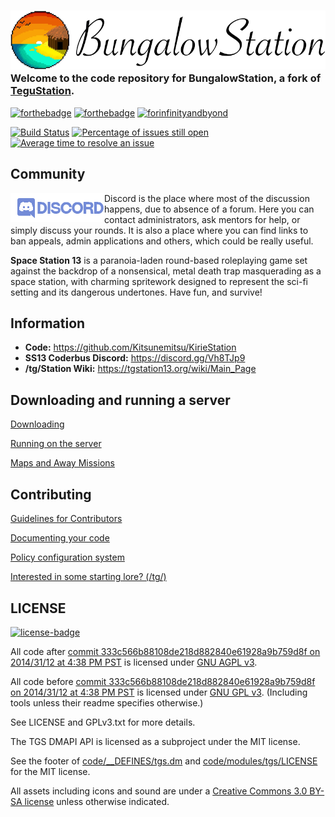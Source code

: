 ### [![BungalowStation](.github/assets/tegustation.png)](#) Welcome to the code repository for BungalowStation, a fork of [TeguStation](https://github.com/vlggms/tegustation).

[![forthebadge](https://forthebadge.com/images/badges/built-with-resentment.svg)](#) [![forthebadge](https://forthebadge.com/images/badges/contains-tasty-spaghetti-code.svg)](#) [![forinfinityandbyond](https://user-images.githubusercontent.com/5211576/29499758-4efff304-85e6-11e7-8267-62919c3688a9.gif)](https://www.reddit.com/r/SS13/comments/5oplxp/what_is_the_main_problem_with_byond_as_an_engine/dclbu1a)

[![Build Status](https://github.com/Kitsunemitsu/KirieStation/workflows/CI%20Suite/badge.svg)](https://github.com/Kitsunemitsu/KirieStation/actions?query=workflow%3A%22CI+Suite%22)
[![Percentage of issues still open](https://isitmaintained.com/badge/open/Kitsunemitsu/KirieStation.svg)](https://isitmaintained.com/project/Kitsunemitsu/KirieStation "Percentage of issues still open")
[![Average time to resolve an issue](https://isitmaintained.com/badge/resolution/Kitsunemitsu/KirieStation.svg)](https://isitmaintained.com/project/Kitsunemitsu/KirieStation "Average time to resolve an issue")

## Community
[<img src=".github/assets/discord.png" alt="Discord" width="150" align="left">](https://discord.gg/mt9azWXJUq)
Discord is the place where most of the discussion happens, due to absence of a forum. Here you can contact administrators, ask mentors for help, or simply discuss your rounds. It is also a place where you can find links to ban appeals, admin applications and others, which could be really useful.

**Space Station 13** is a paranoia-laden round-based roleplaying game set against the backdrop of a nonsensical, metal death trap masquerading as a space station, with charming spritework designed to represent the sci-fi setting and its dangerous undertones. Have fun, and survive!

## Information
* **Code:** https://github.com/Kitsunemitsu/KirieStation
* **SS13 Coderbus Discord:** https://discord.gg/Vh8TJp9
* **/tg/Station Wiki:** https://tgstation13.org/wiki/Main_Page

## Downloading and running a server
[Downloading](.github/DOWNLOADING.md)

[Running on the server](.github/RUNNING_A_SERVER.md)

[Maps and Away Missions](.github/MAPS_AND_AWAY_MISSIONS.md)

## Contributing
[Guidelines for Contributors](.github/CONTRIBUTING.md)

[Documenting your code](.github/AUTODOC_GUIDE.md)

[Policy configuration system](.github/POLICYCONFIG.md)

[Interested in some starting lore? (/tg/)](https://github.com/tgstation/common_core)

## LICENSE
[![license-badge](https://www.gnu.org/graphics/agplv3-155x51.png)](https://www.gnu.org/licenses/agpl-3.0.html)

All code after [commit 333c566b88108de218d882840e61928a9b759d8f on 2014/31/12 at 4:38 PM PST](https://github.com/tgstation/tgstation/commit/333c566b88108de218d882840e61928a9b759d8f) is licensed under [GNU AGPL v3](https://www.gnu.org/licenses/agpl-3.0.html).

All code before [commit 333c566b88108de218d882840e61928a9b759d8f on 2014/31/12 at 4:38 PM PST](https://github.com/tgstation/tgstation/commit/333c566b88108de218d882840e61928a9b759d8f) is licensed under [GNU GPL v3](https://www.gnu.org/licenses/gpl-3.0.html).
(Including tools unless their readme specifies otherwise.)

See LICENSE and GPLv3.txt for more details.

The TGS DMAPI API is licensed as a subproject under the MIT license.

See the footer of [code/__DEFINES/tgs.dm](./code/__DEFINES/tgs.dm) and [code/modules/tgs/LICENSE](./code/modules/tgs/LICENSE) for the MIT license.

All assets including icons and sound are under a [Creative Commons 3.0 BY-SA license](https://creativecommons.org/licenses/by-sa/3.0/) unless otherwise indicated.
